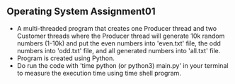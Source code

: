 ## Operating System Assignment01
+ A multi-threaded program that creates one Producer thread and two Customer threads where the Producer thread will generate 10k random numbers (1-10k) and put the even numbers into 'even.txt' file, the odd numbers into 'odd.txt' file, and all generated numbers into 'all.txt' file.
+ Program is created using Python.
+ Do run the code with 'time python (or python3) main.py' in your terminal to measure the execution time using time shell program.
